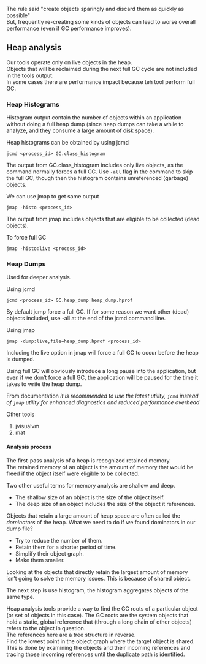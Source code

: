 The rule said "create objects sparingly and discard them as quickly as possible"  
But, frequently re-creating some kinds of objects can lead to worse overall performance (even if GC performance improves).

## Heap analysis

Our tools operate only on live objects in the heap.  
Objects that will be reclaimed during the next full GC cycle are not included in the tools output.  
In some cases there are performance impact because teh tool perform full GC.

### Heap Histograms

Histogram output contain the number of objects within an application without doing a full heap dump (since heap dumps can take a while to analyze, and they consume a large amount of disk space).

Heap histograms can be obtained by using jcmd
```text
jcmd <process_id> GC.class_histogram
```

The output from GC.class_histogram includes only live objects, as the command normally forces a full GC. Use `-all` flag in the command to skip the full GC, though then the histogram contains unreferenced (garbage) objects.

We can use jmap to get same output  
```text
jmap -histo <process_id>
```  
The output from jmap includes objects that are eligible to be collected (dead objects).

To force full GC  
```text
jmap -histo:live <process_id>
```

### Heap Dumps

Used for deeper analysis.

Using jcmd  
```text
jcmd <process_id> GC.heap_dump heap_dump.hprof
```  
By default jcmp force a full GC. If for some reason we want other (dead) objects included, use -all at the end of the jcmd command line.

Using jmap  
```text
jmap -dump:live,file=heap_dump.hprof <process_id>
```  
Including the live option in jmap will force a full GC to occur before the heap is dumped.

Using full GC will obviously introduce a long pause into the application, but even if we don’t force a full GC, the application will be paused for the time it takes to write the heap dump.

From documentation _it is recommended to use the latest utility, `jcmd` instead of `jmap` utility for enhanced diagnostics and reduced performance overhead_

Other tools  
1. jvisualvm  
2. mat

#### Analysis process

The first-pass analysis of a heap is recognized retained memory.  
The retained memory of an object is the amount of memory that would be freed if the object itself were eligible to be collected.

Two other useful terms for memory analysis are shallow and deep.  
- The shallow size of an object is the size of the object itself.  
- The deep size of an object includes the size of the object it references.

Objects that retain a large amount of heap space are often called the _dominators_ of the heap. 
What we need to do if we found dominators in our dump file?  
- Try to reduce the number of them.  
- Retain them for a shorter period of time.  
- Simplify their object graph.  
- Make them smaller.

Looking at the objects that directly retain the largest amount of memory isn’t going to solve the memory issues. This is because of shared object.

The next step is use histogram, the histogram aggregates objects of the same type.

Heap analysis tools provide a way to find the GC roots of a particular object (or set of objects in this case). The GC roots are the system objects that hold a static, global reference that (through a long chain of other objects) refers to the object in question.  
The references here are a tree structure in reverse.  
Find the lowest point in the object graph where the target object is shared. This is done by examining the objects and their incoming references and tracing those incoming references until the duplicate path is identified.